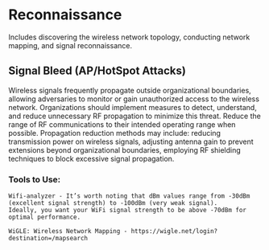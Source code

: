# Reconnaissance
Includes discovering the wireless network topology, conducting network mapping, and signal reconnaissance.

## Signal Bleed (AP/HotSpot Attacks)
Wireless signals frequently propagate outside organizational boundaries, allowing adversaries to monitor or gain unauthorized access to the wireless network. Organizations should implement measures to detect, understand, and reduce unnecessary RF propagation to minimize this threat. Reduce the range of RF communications to their intended operating range when possible. Propagation reduction methods may include: reducing transmission power on wireless signals, adjusting antenna gain to prevent extensions beyond organizational boundaries, employing RF shielding techniques to block excessive signal propagation.

### Tools to Use:
  
    Wifi-analyzer - It’s worth noting that dBm values range from -30dBm (excellent signal strength) to -100dBm (very weak signal). 
    Ideally, you want your WiFi signal strength to be above -70dBm for optimal performance.
    
    WiGLE: Wireless Network Mapping - https://wigle.net/login?destination=/mapsearch
